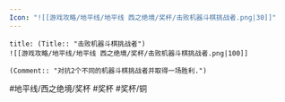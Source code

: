 ```yaml
---
Icon: "![[游戏攻略/地平线/地平线 西之绝境/奖杯/击败机器斗棋挑战者.png|30]]"
---
```

```ad-common-bronze-trophy
title: (Title:: "击败机器斗棋挑战者")
![[游戏攻略/地平线/地平线 西之绝境/奖杯/击败机器斗棋挑战者.png|100]]

(Comment:: "对抗2个不同的机器斗棋挑战者并取得一场胜利.")
```

#地平线/西之绝境/奖杯 #奖杯 #奖杯/铜
